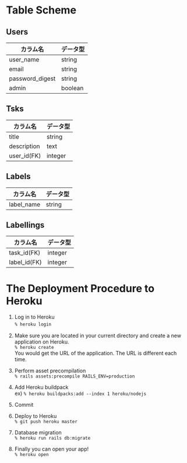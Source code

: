 
# Table Scheme

## Users

| カラム名        | データ型 | 
| --------------- | -------- | 
| user_name       | string   | 
| email           | string   | 
| password_digest | string   | 
| admin           | boolean  | 


## Tsks

| カラム名    | データ型 | 
| ----------- | --------- | 
| title       | string    | 
| description | text      | 
| user_id(FK) | integer   |

## Labels

| カラム名   | データ型 | 
| ---------- | -------- | 
| label_name | string   | 


## Labellings

| カラム名     | データ型 | 
| ------------ | -------- | 
| task_id(FK)  | integer  | 
| label_id(FK) | integer  | 


# The Deployment Procedure to Heroku
1. Log in to Heroku  
 ```% heroku login```　　
 
1. Make sure you are located in your current directory and create a new application on Heroku.  
```% heroku create```  
You would get the URL of the application. The URL is different each time.  

1. Perform asset precompilation  
```% rails assets:precompile RAILS_ENV=production```  

1. Add Heroku buildpack  
ex)
```% heroku buildpacks:add --index 1 heroku/nodejs```  

1. Commit

1. Deploy to Heroku  
```% git push heroku master```

1. Database migration  
```% heroku run rails db:migrate```

1. Finally you can open your app!  
```% heroku open```

